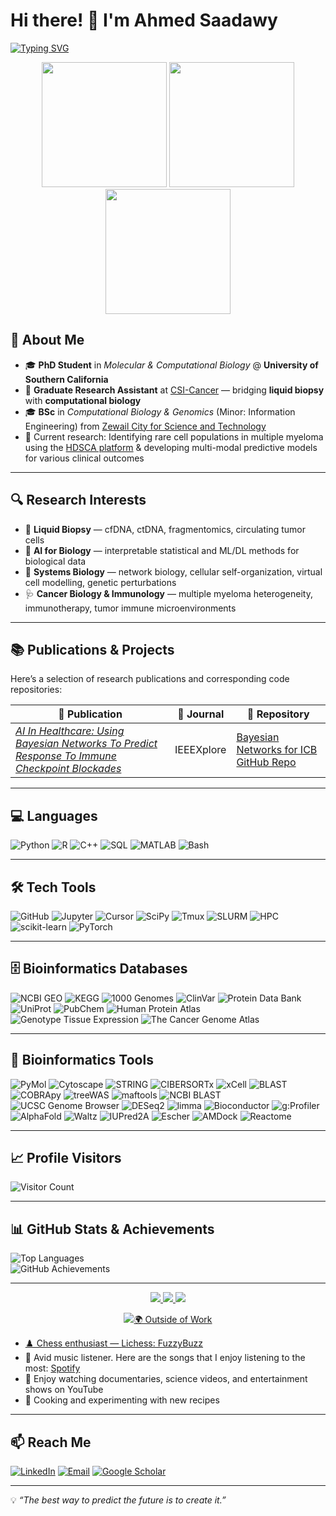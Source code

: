 # Hi there! 👋 I'm Ahmed Saadawy

[![Typing SVG](https://readme-typing-svg.demolab.com?font=Fira+Code&size=24&duration=3000&pause=1000&color=FF5733&width=800&lines=PhD+Student+%7C+Molecular+%26+Computational+Biology;AI+%2B+Systems+Biology+Enthusiast;Liquid+Biopsy+%E2%80%94+cfDNA%2C+ctDNA%2C+Fragmentomics;Chess+%26+Coffee+Fueled+Coder)](https://git.io/typing-svg)

<p align="center">
  <img src="https://media3.giphy.com/media/v1.Y2lkPTc5MGI3NjExbnMxMzUxMnV1bXluejV0bW1oN2txeDExcGRpczJtYXlqenl2anByaiZlcD12MV9pbnRlcm5hbF9naWZfYnlfaWQmY3Q9Zw/DrJm6F9poo4aA/giphy.gif" width="200" />
  <img src="https://media1.giphy.com/media/v1.Y2lkPTc5MGI3NjExYWU2anA5OHNnOGM2MGoxdzMycHZyb2Y3dXl6ajkycmc3a2xzYXZ4bSZlcD12MV9pbnRlcm5hbF9naWZfYnlfaWQmY3Q9Zw/bGgsc5mWoryfgKBx1u/giphy.gif" width="200" />
  <img src="https://media3.giphy.com/media/v1.Y2lkPTc5MGI3NjExd3V3azdiYTA2bW45Zm5tenh2cnc2M2l6cnM4cG83ZjFmOGljdXFpeCZlcD12MV9pbnRlcm5hbF9naWZfYnlfaWQmY3Q9Zw/2wL1RIJefVgCl3hKVc/giphy.gif" width="200" />
</p>

## 🧬 About Me
- 🎓 **PhD Student** in *Molecular & Computational Biology* @ **University of Southern California**
- 🔬 **Graduate Research Assistant** at [CSI-Cancer](https://dornsife.usc.edu/kuhn/) — bridging **liquid biopsy** with **computational biology**
- 🎓 **BSc** in *Computational Biology & Genomics* (Minor: Information Engineering) from [Zewail City for Science and Technology](https://www.zewailcity.edu.eg)
- 🚀 Current research: Identifying rare cell populations in multiple myeloma using the [HDSCA platform](https://dornsife.usc.edu/kuhn/liquid-biopsy/liquid-biopsy-2/) & developing multi-modal predictive models for various clinical outcomes

---

## 🔍 Research Interests
- 🧬 **Liquid Biopsy** — cfDNA, ctDNA, fragmentomics, circulating tumor cells 
- 🧠 **AI for Biology** — interpretable statistical and ML/DL methods for biological data
- 🧪 **Systems Biology** — network biology, cellular self-organization, virtual cell modelling, genetic perturbations
- 🩺 **Cancer Biology & Immunology** — multiple myeloma heterogeneity, immunotherapy, tumor immune microenvironments

---

## 📚 Publications & Projects

Here’s a selection of research publications and corresponding code repositories:

| 📖 Publication | 📖 Journal | 🧪 Repository |
|----------------|---------------|---------------|
| _[ AI In Healthcare: Using Bayesian Networks To Predict Response To Immune Checkpoint Blockades](https://ieeexplore.ieee.org/abstract/document/10510531/)_ | IEEEXplore | [Bayesian Networks for ICB GitHub Repo](https://github.com/ahmedhesham47/Bayesian-Network-for-Predicting-ICB-Response) |

---

## 💻 Languages
![Python](https://img.shields.io/badge/Python-3776AB?style=flat&logo=python&logoColor=white)
![R](https://img.shields.io/badge/R-276DC3?style=flat&logo=r&logoColor=white)
![C++](https://img.shields.io/badge/C++-00599C?style=flat&logo=cplusplus&logoColor=white)
![SQL](https://img.shields.io/badge/SQL-4479A1?style=flat&logo=postgresql&logoColor=white)
![MATLAB](https://img.shields.io/badge/MATLAB-ff7f0e?style=flat&logo=mathworks&logoColor=white)
![Bash](https://img.shields.io/badge/Bash-4EAA25?style=flat&logo=gnu-bash&logoColor=white)

---

## 🛠️ Tech Tools

![GitHub](https://img.shields.io/badge/GitHub-181717?style=flat&logo=github&logoColor=white)
![Jupyter](https://img.shields.io/badge/Jupyter-F37626?style=flat&logo=jupyter&logoColor=white)
![Cursor](https://img.shields.io/badge/Cursor-0078D4?style=flat&logo=visualstudiocode&logoColor=white)
![SciPy](https://img.shields.io/badge/SciPy-8CAAE6?style=flat&logo=scipy&logoColor=white)
![Tmux](https://img.shields.io/badge/Tmux-1BB91F?style=flat&logo=tmux&logoColor=white)
![SLURM](https://img.shields.io/badge/SLURM-2D2D2D?style=flat&logo=linux&logoColor=white)
![HPC](https://img.shields.io/badge/HPC-2D2D2D?style=flat&logo=linux&logoColor=white)
![scikit-learn](https://img.shields.io/badge/scikit--learn-F7931E?style=flat&logo=scikitlearn&logoColor=white)
![PyTorch](https://img.shields.io/badge/PyTorch-EE4C2C?style=flat&logo=pytorch&logoColor=white)

---

## 🗄️ Bioinformatics Databases
![NCBI GEO](https://img.shields.io/badge/NCBI%20GEO-336699?style=flat&logo=nasa&logoColor=white)
![KEGG](https://img.shields.io/badge/KEGG-006400?style=flat&logo=databricks&logoColor=white)
![1000 Genomes](https://img.shields.io/badge/1000%20Genomes-FF5733?style=flat&logo=dna&logoColor=white)
![ClinVar](https://img.shields.io/badge/ClinVar-800000?style=flat&logo=dna&logoColor=white)
![Protein Data Bank](https://img.shields.io/badge/Protein%20Data%20Bank-0055A4?style=flat&logo=dna&logoColor=white)
![UniProt](https://img.shields.io/badge/UniProt-800080?style=flat&logo=dna&logoColor=white)
![PubChem](https://img.shields.io/badge/PubChem-228B22?style=flat&logo=dna&logoColor=white)
![Human Protein Atlas](https://img.shields.io/badge/Human%20Protein%20Atlas-2F4F4F?style=flat&logo=dna&logoColor=white)
![Genotype Tissue Expression](https://img.shields.io/badge/Geneotype%20Tissue%20Expression-9400D3?style=flat&logo=dna&logoColor=white)
![The Cancer Genome Atlas](https://img.shields.io/badge/The%20Cancer%20Genome%20Atlas-00007B?style=flat&logo=dna&logoColor=white)

---

## 🔬 Bioinformatics Tools
![PyMol](https://img.shields.io/badge/PyMol-FF6347?style=flat&logo=python&logoColor=white)
![Cytoscape](https://img.shields.io/badge/Cytoscape-FF8C00?style=flat&logo=databricks&logoColor=white)
![STRING](https://img.shields.io/badge/STRING-1E90FF?style=flat&logo=databricks&logoColor=white)
![CIBERSORTx](https://img.shields.io/badge/CIBERSORTx-8B0000?style=flat&logo=dna&logoColor=white)
![xCell](https://img.shields.io/badge/xCell-2E8B57?style=flat&logo=dna&logoColor=white)
![BLAST](https://img.shields.io/badge/BLAST-DAA520?style=flat&logo=dna&logoColor=white)
![COBRApy](https://img.shields.io/badge/COBRApy-009688?style=flat&logo=python&logoColor=white)
![treeWAS](https://img.shields.io/badge/treeWAS-556B2F?style=flat&logo=python&logoColor=white)
![maftools](https://img.shields.io/badge/maftools-800000?style=flat&logo=r&logoColor=white)
![NCBI BLAST](https://img.shields.io/badge/NCBI%20BLAST-2F4F4F?style=flat&logo=dna&logoColor=white)
![UCSC Genome Browser](https://img.shields.io/badge/UCSC%20Genome%20Browser-191970?style=flat&logo=dna&logoColor=white)
![DESeq2](https://img.shields.io/badge/DESeq2-483D8B?style=flat&logo=r&logoColor=white)
![limma](https://img.shields.io/badge/limma-8A2BE2?style=flat&logo=r&logoColor=white)
![Bioconductor](https://img.shields.io/badge/Bioconductor-0000CD?style=flat&logo=r&logoColor=white)
![g:Profiler](https://img.shields.io/badge/g%3AProfiler-4682B4?style=flat&logo=databricks&logoColor=white)
![AlphaFold](https://img.shields.io/badge/AlphaFold-32CD32?style=flat&logo=deepmind&logoColor=white)
![Waltz](https://img.shields.io/badge/Waltz-FF69B4?style=flat&logo=dna&logoColor=white)
![IUPred2A](https://img.shields.io/badge/IUPred2A-FF4500?style=flat&logo=dna&logoColor=white)
![Escher](https://img.shields.io/badge/Escher-20B2AA?style=flat&logo=python&logoColor=white)
![AMDock](https://img.shields.io/badge/AMDock-FF1493?style=flat&logo=dna&logoColor=white)
![Reactome](https://img.shields.io/badge/Reactome-6A5ACD?style=flat&logo=databricks&logoColor=white)

---

## 📈 Profile Visitors
![Visitor Count](https://komarev.com/ghpvc/?username=ahmedhesham47&style=flat-square)

---

## 📊 GitHub Stats & Achievements
![Top Languages](https://github-readme-stats.vercel.app/api/top-langs/?username=ahmedhesham47&layout=compact&theme=radical)  
![GitHub Achievements](https://github-profile-trophy.vercel.app/?username=ahmedhesham47&theme=radical)

---

<p align="center">
  <a href="https://github.com/ahmedhesham47">
    <img src="http://github-profile-summary-cards.vercel.app/api/cards/profile-details?username=ahmedhesham47&theme=transparent" />
  </a>
  <a href="https://github.com/ahmedhesham47">
    <img src="https://github-readme-streak-stats.herokuapp.com/?user=ahmedhesham47&hide_border=true&card_width=338&theme=transparent" />
  </a>
  <a href="https://github.com/ahmedhesham47">
    <img src="http://github-profile-summary-cards.vercel.app/api/cards/stats?username=ahmedhesham47&theme=transparent" />
  </a>
</p>

<p align="center">
  <a href="https://github.com/ahmedhesham474">
    <img src="https://komarev.com/
      
---

## 🌍 Outside of Work
- ♟️ Chess enthusiast — [Lichess: FuzzyBuzz](https://lichess.org/@/FuzzyBuzz)
- 🎵 Avid music listener. Here are the songs that I enjoy listening to the most: [Spotify](https://open.spotify.com/playlist/7kH2t9IjIkfcOh9WxMVk9G?si=e51112dac05b4073)
- 🎥 Enjoy watching documentaries, science videos, and entertainment shows on YouTube
- 🍳 Cooking and experimenting with new recipes

---

## 📫 Reach Me
[![LinkedIn](https://img.shields.io/badge/-LinkedIn-0077B5?style=flat&logo=linkedin&logoColor=white)](https://www.linkedin.com/in/ahmed-saadawy-a02a20177/)
[![Email](https://img.shields.io/badge/-Email-D14836?style=flat&logo=gmail&logoColor=white)](mailto:saadawy@usc.edu)
[![Google Scholar](https://img.shields.io/badge/-Google%20Scholar-4285F4?style=flat&logo=google-scholar&logoColor=white)](https://scholar.google.com/citations?user=8hyvGuUAAAAJ&hl=en&authuser=1)

---

💡 *“The best way to predict the future is to create it.”*
